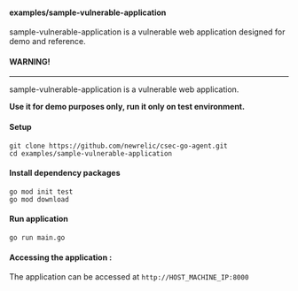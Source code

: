 #### examples/sample-vulnerable-application
sample-vulnerable-application is a vulnerable web application designed for demo and reference.
#### WARNING!
---
sample-vulnerable-application is a vulnerable web application.

**Use it for demo purposes only, run it only on test environment.**

#### Setup
```
git clone https://github.com/newrelic/csec-go-agent.git
cd examples/sample-vulnerable-application

```
#### Install dependency packages

```
go mod init test
go mod download 
```

#### Run application
```
go run main.go
```

#### Accessing the application :
The application can be accessed at `http://HOST_MACHINE_IP:8000`